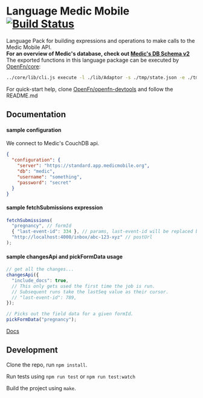 Language Medic Mobile [![Build Status](https://travis-ci.org/OpenFn/language-medicmobile.svg?branch=master)](https://travis-ci.org/OpenFn/language-medicmobile)
=============

Language Pack for building expressions and operations to make calls to the Medic Mobile API.  
**For an overview of Medic's database, check out [Medic's DB Schema v2](https://github.com/medic/medic-docs/blob/master/development/db-schema.md)**  
The exported functions in this language package can be executed by [OpenFn/core](https://github.com/OpenFn/core):  
```sh
../core/lib/cli.js execute -l ./lib/Adaptor -s ./tmp/state.json -e ./tmp/expression.js
```
For quick-start help, clone [OpenFn/openfn-devtools](https://github.com/OpenFn/openfn-devtools) and follow the README.md

Documentation
-------------

#### sample configuration
We connect to Medic's CouchDB api.
```json
{
  "configuration": {
    "server": "https://standard.app.medicmobile.org",
    "db": "medic",
    "username": "something",
    "password": "secret"
  }
}
```

#### sample fetchSubmissions expression
```js
fetchSubmissions(
  "pregnancy", // formId
  { "last-event-id": 334 }, // params, last-event-id will be replaced by cursor
  "http://localhost:4000/inbox/abc-123-xyz" // postUrl
);
```

#### sample changesApi and pickFormData usage
```js
// get all the changes...
changesApi({
  "include_docs": true,
  // This only gets used the first time the job is run.
  // Subsequent runs take the lastSeq value as their cursor.
  // "last-event-id": 789,
});

// Picks out the field data for a given formId.
pickFormData("pregnancy");
```

[Docs](docs/index)

Development
-----------

Clone the repo, run `npm install`.

Run tests using `npm run test` or `npm run test:watch`

Build the project using `make`.
